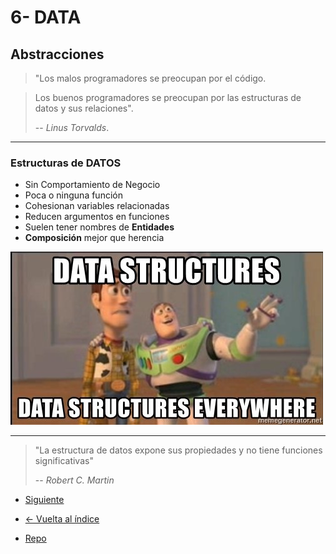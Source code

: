 # 6- DATA

## Abstracciones

> "Los malos programadores se preocupan por el código.

> Los buenos programadores se preocupan por las estructuras de datos y sus relaciones".
>
> -- _Linus Torvalds_.

---

### Estructuras de DATOS

- Sin Comportamiento de Negocio
- Poca o ninguna función
- Cohesionan variables relacionadas
- Reducen argumentos en funciones
- Suelen tener nombres de **Entidades**
- **Composición** mejor que herencia

![Estructuras de datos por todas partes](./data-everywhere.jpg)

---

> "La estructura de datos expone sus propiedades y no tiene funciones significativas"
>
> -- _Robert C. Martin_

- [Siguiente](./7-objects.md)

- [<- Vuelta al índice ](./)

- [Repo](https://github.com/AcademiaBinaria/CleanCode)
